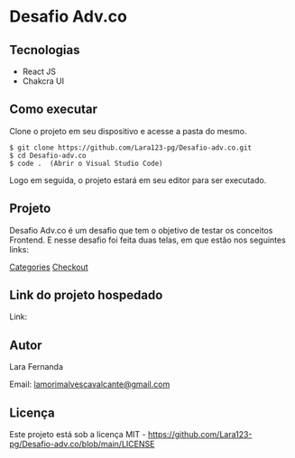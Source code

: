 # Desafio Adv.co


## Tecnologias

<ul>
    <li>React JS</li>
    <li>Chakcra UI</li>
</ul>

## Como executar

Clone o projeto em seu dispositivo e acesse a pasta do mesmo.

```
$ git clone https://github.com/Lara123-pg/Desafio-adv.co.git
$ cd Desafio-adv.co
$ code .  (Abrir o Visual Studio Code)
```

Logo em seguida, o projeto estará em seu editor para ser executado.

## Projeto

Desafio Adv.co é um desafio que tem o objetivo de testar os conceitos Frontend. E nesse desafio foi feita duas telas, em que estão nos seguintes links:

<div>
  <a href="https://en.99designs.com.br/categories?section=logo-identity">Categories</a>
  <a href="https://en.99designs.com.br/brand-identity-pack/details">Checkout</a>
</div>

## Link do projeto hospedado

Link: 

## Autor

Lara Fernanda

Email: lamorimalvescavalcante@gmail.com

## Licença

Este projeto está sob a licença MIT - https://github.com/Lara123-pg/Desafio-adv.co/blob/main/LICENSE